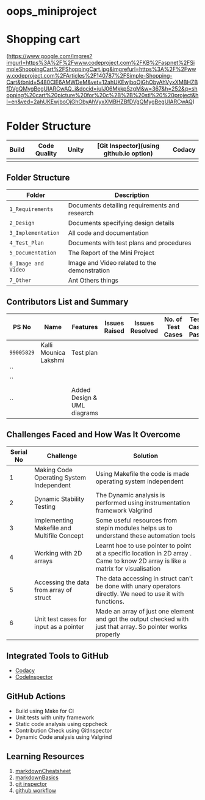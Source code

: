 # oops_miniproject
# Shopping cart 
(https://www.google.com/imgres?imgurl=https%3A%2F%2Fwww.codeproject.com%2FKB%2Faspnet%2FSimpleShoppingCart%2FShoppingCart.jpg&imgrefurl=https%3A%2F%2Fwww.codeproject.com%2FArticles%2F140787%2FSimple-Shopping-Cart&tbnid=5480ClE6AMWDeM&vet=12ahUKEwjboOjGhObyAhVyxXMBHZBfDVgQMygBegUIARCwAQ..i&docid=iuIJ06MkkpSzgM&w=367&h=252&q=shopping%20cart%20picture%20for%20c%2B%2B%20stl%20%20project&hl=en&ved=2ahUKEwjboOjGhObyAhVyxXMBHZBfDVgQMygBegUIARCwAQ)
# Folder Structure
Build | Code Quality | Unity | [Git Inspector](using github.io option)   | Codacy
 ------|--------------|-------|-------------------------------------------|----------------------
|          |              |        |                                           |                     |








## Folder Structure
Folder               | Description
---------------------| -----------------------------------------
`1_Requirements`     | Documents detailing requirements and research
`2_Design`     | Documents specifying design details
`3_Implementation`   | All code and documentation
`4_Test_Plan` | Documents with test plans and procedures
`5_Documentation`        | The Report of the Mini Project
`6_Image and Video`  | Image and Video related to the demonstration
`7_Other`           | Ant Others things


## Contributors List and Summary

   PS No     |        Name                |    Features               | Issues Raised |Issues Resolved|No. of Test Cases  |Test Case Pass
-------------|----------------------------|---------------------------|----------------|---------------|---------------|--------------
| `99005829` | Kalli Mounica Lakshmi      |         Test plan                  |              |              |              |    
| `` |                                    |                           |                |            |            | 
| `` |                                    |                           |               |              |               |  
| `` |                                    | Added Design & UML diagrams |               |             |             | 

## Challenges Faced and How Was It Overcome

| Serial No | Challenge | Solution |
|-------|-----------|----------|
| 1 | Making Code Operating System Independent | Using Makefile the code is made operating system independent |
| 2 | Dynamic Stability Testing | The Dynamic analysis is performed using instrumentation framework Valgrind |
| 3 | Implementing Makefile and Multifile Concept | Some useful resources from stepin modules helps us to understand these automation tools |
| 4 | Working with 2D arrays | Learnt hoe to use pointer to point at a specific location in 2D array . Came to know 2D array is like a matrix for visualisation |
| 5 | Accessing the data from array of struct | The data accessing in struct can't be done with unary operators directly. We need to use it with functions. |
| 6 | Unit test cases for input as a pointer | Made an array of just one element and got the output checked with just that array. So pointer works properly 


## Integrated Tools to GitHub
*  [Codacy](https://www.codacy.com/)
*  [CodeInspector](https://frontend.code-inspector.com/home)

## GitHub Actions
* Build using Make for CI
* Unit tests with unity framework
* Static code analysis using cppcheck
* Contribution Check using GitInspector
* Dynamic Code analysis using Valgrind

## Learning Resources
1. [markdownCheatsheet](https://github.com/adam-p/markdown-here/wiki/Markdown-Cheatsheet)
2. [markdownBasics](https://guides.github.com/features/mastering-markdown/)
3. [git inspector](https://github.com/ejwa/gitinspector.git)
4. [github workflow](https://docs.github.com/en/actions/learn-github-action) 
